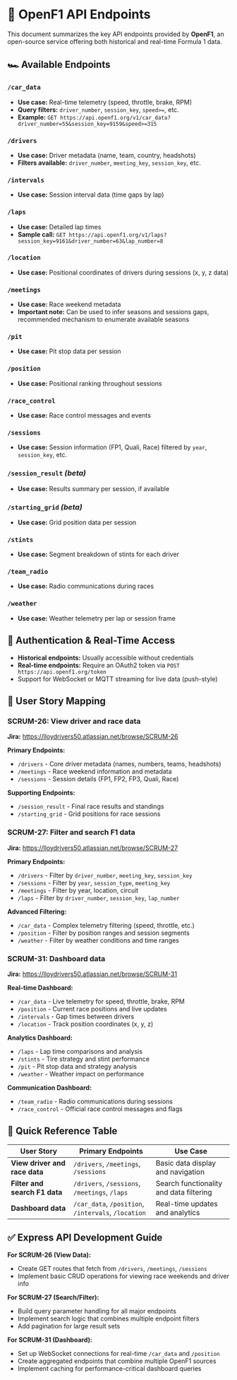 # 📡 OpenF1 API Endpoints

This document summarizes the key API endpoints provided by **OpenF1**, an open-source service offering both historical and real-time Formula 1 data.

## 🏎️ Available Endpoints

### `/car_data`
- **Use case:** Real-time telemetry (speed, throttle, brake, RPM)
- **Query filters:** `driver_number`, `session_key`, `speed>=`, etc.
- **Example:** `GET https://api.openf1.org/v1/car_data?driver_number=55&session_key=9159&speed>=315`

### `/drivers`
- **Use case:** Driver metadata (name, team, country, headshots)
- **Filters available:** `driver_number`, `meeting_key`, `session_key`, etc.

### `/intervals`
- **Use case:** Session interval data (time gaps by lap)

### `/laps`
- **Use case:** Detailed lap times
- **Sample call:** `GET https://api.openf1.org/v1/laps?session_key=9161&driver_number=63&lap_number=8`

### `/location`
- **Use case:** Positional coordinates of drivers during sessions (x, y, z data)

### `/meetings`
- **Use case:** Race weekend metadata
- **Important note:** Can be used to infer seasons and sessions gaps, recommended mechanism to enumerate available seasons

### `/pit`
- **Use case:** Pit stop data per session

### `/position`
- **Use case:** Positional ranking throughout sessions

### `/race_control`
- **Use case:** Race control messages and events

### `/sessions`
- **Use case:** Session information (FP1, Quali, Race) filtered by `year`, `session_key`, etc.

### `/session_result` *(beta)*
- **Use case:** Results summary per session, if available

### `/starting_grid` *(beta)*
- **Use case:** Grid position data per session

### `/stints`
- **Use case:** Segment breakdown of stints for each driver

### `/team_radio`
- **Use case:** Radio communications during races

### `/weather`
- **Use case:** Weather telemetry per lap or session frame

## 🔧 Authentication & Real-Time Access

- **Historical endpoints:** Usually accessible without credentials
- **Real-time endpoints:** Require an OAuth2 token via `POST https://api.openf1.org/token`
- Support for WebSocket or MQTT streaming for live data (push-style)

## 🎯 User Story Mapping

### **SCRUM-26: View driver and race data**
**Jira:** https://lloydrivers50.atlassian.net/browse/SCRUM-26

**Primary Endpoints:**
- `/drivers` - Core driver metadata (names, numbers, teams, headshots)
- `/meetings` - Race weekend information and metadata
- `/sessions` - Session details (FP1, FP2, FP3, Quali, Race)

**Supporting Endpoints:**
- `/session_result` - Final race results and standings
- `/starting_grid` - Grid positions for race sessions

### **SCRUM-27: Filter and search F1 data**
**Jira:** https://lloydrivers50.atlassian.net/browse/SCRUM-27

**Primary Endpoints:**
- `/drivers` - Filter by `driver_number`, `meeting_key`, `session_key`
- `/sessions` - Filter by `year`, `session_type`, `meeting_key`
- `/meetings` - Filter by year, location, circuit
- `/laps` - Filter by `driver_number`, `session_key`, `lap_number`

**Advanced Filtering:**
- `/car_data` - Complex telemetry filtering (speed, throttle, etc.)
- `/position` - Filter by position ranges and session segments
- `/weather` - Filter by weather conditions and time ranges

### **SCRUM-31: Dashboard data**
**Jira:** https://lloydrivers50.atlassian.net/browse/SCRUM-31

**Real-time Dashboard:**
- `/car_data` - Live telemetry for speed, throttle, brake, RPM
- `/position` - Current race positions and live updates
- `/intervals` - Gap times between drivers
- `/location` - Track position coordinates (x, y, z)

**Analytics Dashboard:**
- `/laps` - Lap time comparisons and analysis
- `/stints` - Tire strategy and stint performance
- `/pit` - Pit stop data and strategy analysis
- `/weather` - Weather impact on performance

**Communication Dashboard:**
- `/team_radio` - Radio communications during sessions
- `/race_control` - Official race control messages and flags

## 🧠 Quick Reference Table

| User Story | Primary Endpoints | Use Case |
|------------|------------------|----------|
| **View driver and race data** | `/drivers`, `/meetings`, `/sessions` | Basic data display and navigation |
| **Filter and search F1 data** | `/drivers`, `/sessions`, `/meetings`, `/laps` | Search functionality and data filtering |
| **Dashboard data** | `/car_data`, `/position`, `/intervals`, `/location` | Real-time updates and analytics |

## ✅ Express API Development Guide

**For SCRUM-26 (View Data):**
- Create GET routes that fetch from `/drivers`, `/meetings`, `/sessions`
- Implement basic CRUD operations for viewing race weekends and driver info

**For SCRUM-27 (Search/Filter):**
- Build query parameter handling for all major endpoints
- Implement search logic that combines multiple endpoint filters
- Add pagination for large result sets

**For SCRUM-31 (Dashboard):**
- Set up WebSocket connections for real-time `/car_data` and `/position`
- Create aggregated endpoints that combine multiple OpenF1 sources
- Implement caching for performance-critical dashboard queries